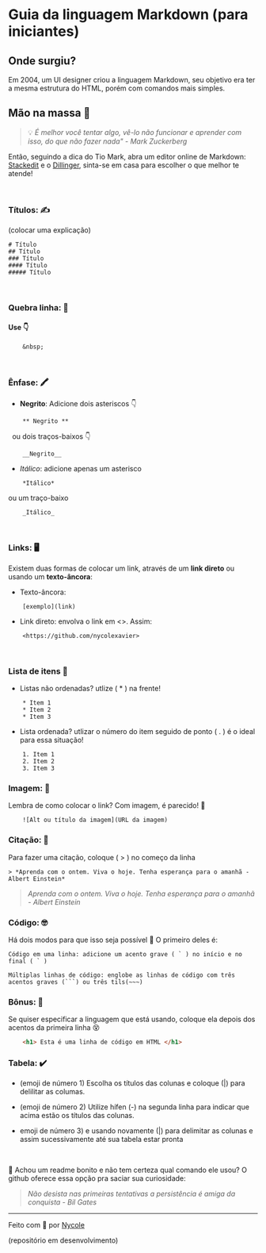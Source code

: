 # Guia da linguagem Markdown (para iniciantes)

 ## Onde surgiu?&nbsp;


 Em 2004, um UI designer criou a linguagem Markdown, seu objetivo era ter a mesma estrutura do HTML, porém com comandos mais simples. &nbsp;


 ## Mão na massa 👐

> 💡 *É melhor você tentar algo, vê-lo não funcionar e aprender com isso, do que não fazer nada" - Mark Zuckerberg*

Então, seguindo a dica do Tio Mark, abra um editor online de Markdown: [Stackedit](https://stackedit.io/) e o [Dillinger](https://dillinger.io/), sinta-se em casa para escolher o que melhor te atende!

&nbsp;

### Títulos: ✍️

(colocar uma explicação)
``` 
# Título 
## Título 
### Título 
#### Título 
##### Título 
```

&nbsp;

### Quebra linha: 📓

#### Use 👇
```
    &nbsp;
``` 

&nbsp;

### Ênfase: 🖍️
* **Negrito**: Adicione dois asteriscos 👇
```
    ** Negrito **
``` 

&nbsp;
ou dois traços-baixos 👇
``` 
    __Negrito__
``` 

* *Itálico*: adicione apenas um asterisco
```
    *Itálico*
```
 ou um traço-baixo
```
    _Itálico_
```
&nbsp;

### Links: 🖥️

Existem duas formas de colocar um link, através de um **link direto** ou usando um **texto-âncora**:
* Texto-âncora: 
```
    [exemplo](link)
```

* Link direto: envolva o link em <>. Assim: 
```
    <https://github.com/nycolexavier>
```

&nbsp;

### Lista de itens 📝

* Listas não ordenadas? utlize ( * ) na frente! 

```
    * Item 1
    * Item 2
    * Item 3
```
    
* Lista ordenada? utlizar o número do item seguido de ponto ( . ) é o ideal para essa situação!

```
    1. Item 1
    2. Item 2
    3. Item 3
```
    
### Imagem: 🤳

Lembra de como colocar o link? Com imagem, é parecido! 🎉

```
    ![Alt ou título da imagem](URL da imagem)
```
   
### Citação: 💭

Para fazer uma citação, coloque ( > ) no começo da linha

``` 
> *Aprenda com o ontem. Viva o hoje. Tenha esperança para o amanhã - Albert Einstein*
```

> *Aprenda com o ontem. Viva o hoje. Tenha esperança para o amanhã - Albert Einstein*


### Código: 🤓

Há dois modos para que isso seja possível 🤔 O primeiro deles é:
``` 
Código em uma linha: adicione um acento grave ( ` ) no início e no final ( ` )
```

``` 
Múltiplas linhas de código: englobe as linhas de código com três acentos graves (```) ou três tils(~~~)
```
   
### **Bônus:** 🎁

Se quiser especificar a linguagem que está usando, coloque ela depois dos acentos da primeira linha 😵

``` HTML
    <h1> Esta é uma linha de código em HTML </h1>
```

### Tabela: ✔️

* (emoji de número 1) Escolha os títulos das colunas e coloque (|) para delilitar as columas. &nbsp;

 * (emoji de número 2) Utilize hífen (-) na segunda linha para indicar que acima estão os títulos das colunas.
    
 * emoji de número 3) e usando novamente (|) para delimitar as colunas e assim sucessivamente até sua tabela estar pronta 

&nbsp;

🤔 Achou um readme bonito e não tem certeza qual comando ele usou? 
O github oferece essa opção pra saciar sua curiosidade:


> _Não desista nas primeiras tentativas a persistência é amiga da conquista - Bil Gates_

---
Feito com 💖 por [Nycole](https://github.com/nycolexavier)

(repositório em desenvolvimento)